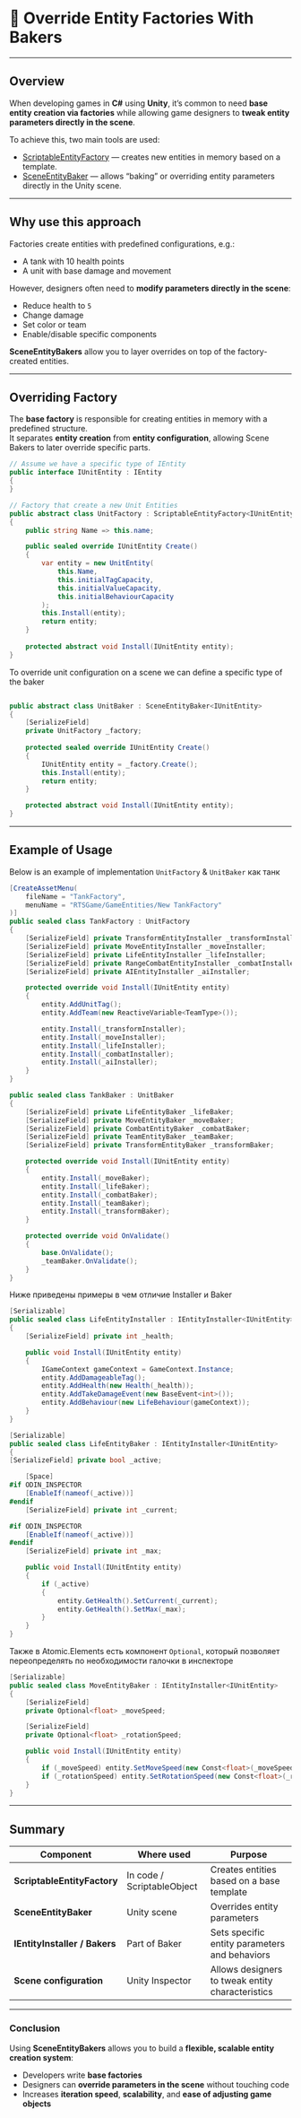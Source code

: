 # 📌 Override Entity Factories With Bakers

---

## Overview

When developing games in **C#** using **Unity**, it’s common to need **base entity creation via factories** while allowing game designers to **tweak entity parameters directly in the scene**.

To achieve this, two main tools are used:

- [ScriptableEntityFactory](../Entities/Factories/ScriptableEntityFactory.md) — creates new entities in memory based on a template.
- [SceneEntityBaker](../Entities/Baking/Manual.md) — allows “baking” or overriding entity parameters directly in the Unity scene.

---

## Why use this approach

Factories create entities with predefined configurations, e.g.:

- A tank with 10 health points
- A unit with base damage and movement

However, designers often need to **modify parameters directly in the scene**:

- Reduce health to `5`
- Change damage
- Set color or team
- Enable/disable specific components

**SceneEntityBakers** allow you to layer overrides on top of the factory-created entities.

---

## Overriding Factory

The **base factory** is responsible for creating entities in memory with a predefined structure.  
It separates **entity creation** from **entity configuration**, allowing Scene Bakers to later override specific parts.

```csharp
// Assume we have a specific type of IEntity
public interface IUnitEntity : IEntity
{
}
```

```csharp
// Factory that create a new Unit Entities
public abstract class UnitFactory : ScriptableEntityFactory<IUnitEntity>
{
    public string Name => this.name;

    public sealed override IUnitEntity Create()
    {
        var entity = new UnitEntity(
            this.Name,
            this.initialTagCapacity,
            this.initialValueCapacity,
            this.initialBehaviourCapacity
        );
        this.Install(entity);
        return entity;
    }
    
    protected abstract void Install(IUnitEntity entity);
}
```

To override unit configuration on a scene we can define a specific type of the baker 

```csharp

public abstract class UnitBaker : SceneEntityBaker<IUnitEntity>
{
    [SerializeField]
    private UnitFactory _factory;
    
    protected sealed override IUnitEntity Create()
    {
        IUnitEntity entity = _factory.Create();
        this.Install(entity);
        return entity;
    }

    protected abstract void Install(IUnitEntity entity);
}
```

---

## Example of Usage

Below is an example of implementation `UnitFactory` & `UnitBaker` как танк 

```csharp
[CreateAssetMenu(
    fileName = "TankFactory",
    menuName = "RTSGame/GameEntities/New TankFactory"
)]
public sealed class TankFactory : UnitFactory
{
    [SerializeField] private TransformEntityInstaller _transformInstaller;
    [SerializeField] private MoveEntityInstaller _moveInstaller;
    [SerializeField] private LifeEntityInstaller _lifeInstaller;
    [SerializeField] private RangeCombatEntityInstaller _combatInstaller;
    [SerializeField] private AIEntityInstaller _aiInstaller;

    protected override void Install(IUnitEntity entity)
    {
        entity.AddUnitTag();
        entity.AddTeam(new ReactiveVariable<TeamType>());

        entity.Install(_transformInstaller);
        entity.Install(_moveInstaller);
        entity.Install(_lifeInstaller);
        entity.Install(_combatInstaller);
        entity.Install(_aiInstaller);
    }
}

```

```csharp
public sealed class TankBaker : UnitBaker
{
    [SerializeField] private LifeEntityBaker _lifeBaker;
    [SerializeField] private MoveEntityBaker _moveBaker;
    [SerializeField] private CombatEntityBaker _combatBaker;
    [SerializeField] private TeamEntityBaker _teamBaker;
    [SerializeField] private TransformEntityBaker _transformBaker;

    protected override void Install(IUnitEntity entity)
    {
        entity.Install(_moveBaker);
        entity.Install(_lifeBaker);
        entity.Install(_combatBaker);
        entity.Install(_teamBaker);
        entity.Install(_transformBaker);
    }

    protected override void OnValidate()
    {
        base.OnValidate();
        _teamBaker.OnValidate();
    }
}
```

Ниже приведены примеры в чем отличие Installer и Baker



```csharp
[Serializable]
public sealed class LifeEntityInstaller : IEntityInstaller<IUnitEntity>
{
    [SerializeField] private int _health;

    public void Install(IUnitEntity entity)
    {
        IGameContext gameContext = GameContext.Instance;
        entity.AddDamageableTag();
        entity.AddHealth(new Health(_health));
        entity.AddTakeDamageEvent(new BaseEvent<int>());
        entity.AddBehaviour(new LifeBehaviour(gameContext));
    }
}
```

```csharp
[Serializable]
public sealed class LifeEntityBaker : IEntityInstaller<IUnitEntity>
{
[SerializeField] private bool _active;

    [Space]
#if ODIN_INSPECTOR
    [EnableIf(nameof(_active))]
#endif
    [SerializeField] private int _current;

#if ODIN_INSPECTOR
    [EnableIf(nameof(_active))]
#endif
    [SerializeField] private int _max;

    public void Install(IUnitEntity entity)
    {
        if (_active)
        {
            entity.GetHealth().SetCurrent(_current);
            entity.GetHealth().SetMax(_max);
        }
    }
}
```

Также в Atomic.Elements есть компонент `Optional`, который позволяет переопределять по необходимости галочки в инспекторе

```csharp
[Serializable]
public sealed class MoveEntityBaker : IEntityInstaller<IUnitEntity>
{
    [SerializeField]
    private Optional<float> _moveSpeed;

    [SerializeField]
    private Optional<float> _rotationSpeed;

    public void Install(IUnitEntity entity)
    {
        if (_moveSpeed) entity.SetMoveSpeed(new Const<float>(_moveSpeed));
        if (_rotationSpeed) entity.SetRotationSpeed(new Const<float>(_rotationSpeed));
    }
}
```

---

## Summary

| Component                        | Where used | Purpose |
|----------------------------------|------------|---------|
| **ScriptableEntityFactory**      | In code / ScriptableObject | Creates entities based on a base template |
| **SceneEntityBaker**          | Unity scene | Overrides entity parameters |
| **IEntityInstaller / Bakers** | Part of Baker | Sets specific entity parameters and behaviors |
| **Scene configuration**       | Unity Inspector | Allows designers to tweak entity characteristics |

---

### Conclusion

Using **SceneEntityBakers** allows you to build a **flexible, scalable entity creation system**:

- Developers write **base factories**
- Designers can **override parameters in the scene** without touching code
- Increases **iteration speed**, **scalability**, and **ease of adjusting game objects**